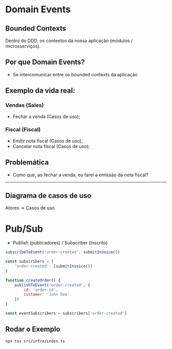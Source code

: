 # Domain Events

## Bounded Contexts

Dentro do DDD, os contextos da nossa aplicação (módulos / microsserviços).

## Por que Domain Events?

- Se intercomunicar entre os bounded contexts da aplicação

## Exemplo da vida real:

### Vendas (Sales)

- Fechar a venda (Casos de uso);

### Fiscal (Fiscal)

- Emitir nota fiscal (Casos de uso);
- Cancelar nota fiscal (Casos de uso);

## Problemática

- Como que, ao fechar a venda, eu farei a emissão da nota fiscal?

------

## Diagrama de casos de uso

Atores -> Casos de uso

# Pub/Sub

- Publish (publicadores) / Subscriber (inscrito)

```js
subscribeToEvent('order-created', submitInvoice())
```

```js
const subscribers = {
    'order-created': [submitInvoice()]
}

function createOrder() {
    publishToEvent('order-created', {
        id: 'order-id',
        customer: 'John Doe'
    })
}

const eventSubscribers = subscribers['order-created']
```

## Rodar o Exemplo

```
npx tsx src/infra/index.ts
```